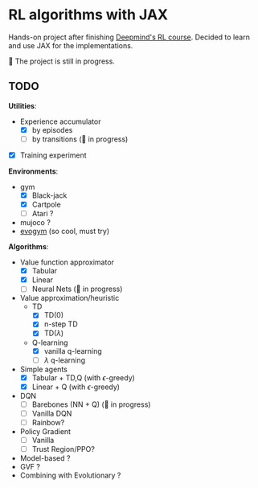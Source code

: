 # RL algorithms with JAX

Hands-on project after finishing [Deepmind's RL course](https://youtube.com/playlist?list=PLqYmG7hTraZDVH599EItlEWsUOsJbAodm). Decided to learn and use JAX for the implementations.  

:construction: The project is still in progress.

## TODO

**Utilities**:
- Experience accumulator
  - [x] by episodes
  - [ ] by transitions (:construction: in progress)
- [x] Training experiment

  
**Environments**:
- gym
  - [x] Black-jack
  - [x] Cartpole
  - [ ] Atari ?
- mujoco ?
- [evogym](https://github.com/EvolutionGym/evogym) (so cool, must try)

**Algorithms**:
- Value function approximator
  - [x] Tabular
  - [x] Linear
  - [ ] Neural Nets (:construction: in progress)
- Value approximation/heuristic
  - TD
    - [x] TD(0)
    - [x] n-step TD
    - [x] TD($\lambda$)
  - Q-learning
    - [x] vanilla q-learning
    - [ ] $\lambda$ q-learning
- Simple agents
  - [X] Tabular + TD,Q (with $\epsilon$-greedy)
  - [X] Linear + Q (with $\epsilon$-greedy)
- DQN
  - [ ] Barebones (NN + Q) (:construction: in progress)
  - [ ] Vanilla DQN
  - [ ] Rainbow?
- Policy Gradient
  - [ ] Vanilla
  - [ ] Trust Region/PPO?
- Model-based ?
- GVF ?
- Combining with Evolutionary ?

